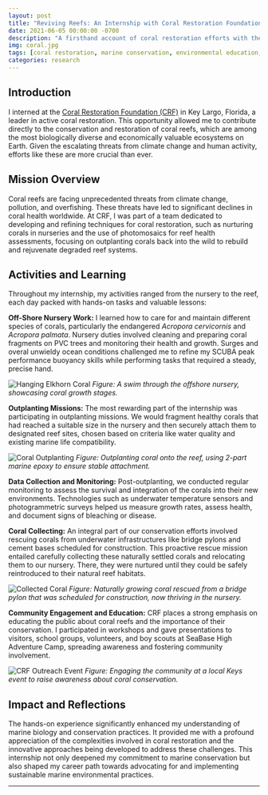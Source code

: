 ```yaml
---
layout: post
title: "Reviving Reefs: An Internship with Coral Restoration Foundation"
date: 2021-06-05 00:00:00 -0700
description: "A firsthand account of coral restoration efforts with the Coral Restoration Foundation in Key Largo, Florida."
img: coral.jpg
tags: [coral restoration, marine conservation, environmental education, scuba diving, climate change]
categories: research
---
```


## Introduction
I interned at the [Coral Restoration Foundation (CRF)](https://www.coralrestoration.org/) in Key Largo, Florida, a leader in active coral restoration. This opportunity allowed me to contribute directly to the conservation and restoration of coral reefs, which are among the most biologically diverse and economically valuable ecosystems on Earth. Given the escalating threats from climate change and human activity, efforts like these are more crucial than ever.

## Mission Overview
Coral reefs are facing unprecedented threats from climate change, pollution, and overfishing. These threats have led to significant declines in coral health worldwide. At CRF, I was part of a team dedicated to developing and refining techniques for coral restoration, such as nurturing corals in nurseries and the use of photomosaics for reef health assessments, focusing on outplanting corals back into the wild to rebuild and rejuvenate degraded reef systems.

## Activities and Learning
Throughout my internship, my activities ranged from the nursery to the reef, each day packed with hands-on tasks and valuable lessons:

**Off-Shore Nursery Work:** I learned how to care for and maintain different species of corals, particularly the endangered *Acropora cervicornis* and *Acropora palmata*. Nursery duties involved cleaning and preparing coral fragments on PVC trees and monitoring their health and growth. Surges and overal unwieldy ocean conditions challenged me to refine my SCUBA peak performance buoyancy skills while performing tasks that required a steady, precise hand.  

![Hanging Elkhorn Coral](/mitchtorkelson/assets/img/for_posts/coral-nursery.jpg)
*Figure: A swim through the offshore nursery, showcasing coral growth stages.*

**Outplanting Missions:** The most rewarding part of the internship was participating in outplanting missions. We would fragment healthy corals that had reached a suitable size in the nursery and then securely attach them to designated reef sites, chosen based on criteria like water quality and existing marine life compatibility.  

![Coral Outplanting](/mitchtorkelson/assets/img/for_posts/outplanting.jpg)
*Figure: Outplanting coral onto the reef, using 2-part marine epoxy to ensure stable attachment.*

**Data Collection and Monitoring:** Post-outplanting, we conducted regular monitoring to assess the survival and integration of the corals into their new environments. Technologies such as underwater temperature sensors and photogrammetric surveys helped us measure growth rates, assess health, and document signs of bleaching or disease.

**Coral Collecting:** An integral part of our conservation efforts involved rescuing corals from underwater infrastructures like bridge pylons and cement bases scheduled for construction. This proactive rescue mission entailed carefully collecting these naturally settled corals and relocating them to our nursery. There, they were nurtured until they could be safely reintroduced to their natural reef habitats.  

![Collected Coral](/mitchtorkelson/assets/img/for_posts/channel5.jpg)
*Figure: Naturally growing coral rescued from a bridge pylon that was scheduled for construction, now thriving in the nursery.*

**Community Engagement and Education:** CRF places a strong emphasis on educating the public about coral reefs and the importance of their conservation. I participated in workshops and gave presentations to visitors, school groups, volunteers, and boy scouts at SeaBase High Adventure Camp, spreading awareness and fostering community involvement.  

![CRF Outreach Event](/mitchtorkelson/assets/img/for_posts/outreach-jeremy.jpg)
*Figure: Engaging the community at a local Keys event to raise awareness about coral conservation.*

## Impact and Reflections
The hands-on experience significantly enhanced my understanding of marine biology and conservation practices. It provided me with a profound appreciation of the complexities involved in coral restoration and the innovative approaches being developed to address these challenges. This internship not only deepened my commitment to marine conservation but also shaped my career path towards advocating for and implementing sustainable marine environmental practices.

---
